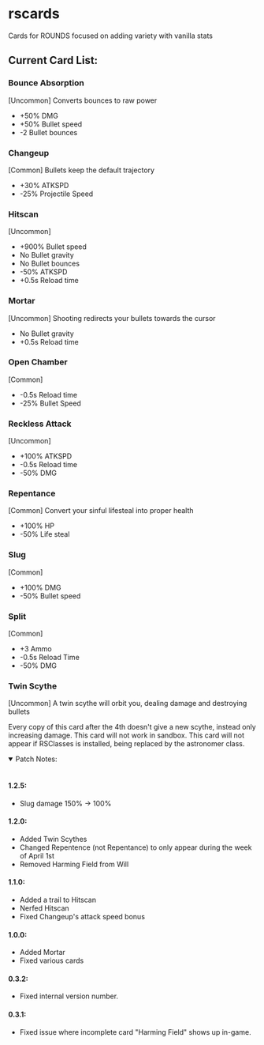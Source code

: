 # rscards
Cards for ROUNDS focused on adding variety with vanilla stats

## Current Card List:

### Bounce Absorption
[Uncommon]
Converts bounces to raw power
- +50% DMG
- +50% Bullet speed
- -2 Bullet bounces

### Changeup
[Common]
Bullets keep the default trajectory
- +30% ATKSPD
- -25% Projectile Speed

### Hitscan
[Uncommon]
- +900% Bullet speed
- No Bullet gravity
- No Bullet bounces
- -50% ATKSPD
- +0.5s Reload time

### Mortar
[Uncommon]
Shooting redirects your bullets towards the cursor
- No Bullet gravity
- +0.5s Reload time

### Open Chamber
[Common]
- -0.5s Reload time
- -25% Bullet Speed

### Reckless Attack
[Uncommon]
- +100% ATKSPD
- -0.5s Reload time
- -50% DMG

### Repentance
[Common]
Convert your sinful lifesteal into proper health
- +100% HP
- -50% Life steal

### Slug
[Common]
- +100% DMG
- -50% Bullet speed

### Split
[Common]
- +3 Ammo
- -0.5s Reload Time
- -50% DMG

### Twin Scythe
[Uncommon]
A twin scythe will orbit you, dealing damage and destroying bullets

Every copy of this card after the 4th doesn't give a new scythe, instead only increasing damage. This card will not work in sandbox. This card will not appear if RSClasses is installed, being replaced by the astronomer class.

<details open>
<summary>
Patch Notes:
</summary>
<br>

#### 1.2.5:
- Slug damage 150% -> 100%

#### 1.2.0:
- Added Twin Scythes
- Changed Repentence (not Repentance) to only appear during the week of April 1st
- Removed Harming Field from Will

#### 1.1.0:
- Added a trail to Hitscan
- Nerfed Hitscan
- Fixed Changeup's attack speed bonus

#### 1.0.0:
- Added Mortar
- Fixed various cards

#### 0.3.2:
- Fixed internal version number.

#### 0.3.1:
- Fixed issue where incomplete card "Harming Field" shows up in-game.
</details>